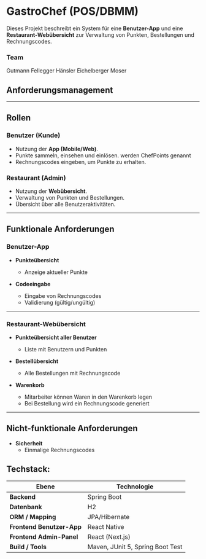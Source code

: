# GastroChef (POS/DBMM)

Dieses Projekt beschreibt ein System für eine **Benutzer-App** und eine **Restaurant-Webübersicht** zur Verwaltung von Punkten, Bestellungen und Rechnungscodes.

### Team 
Gutmann
Fellegger
Hänsler
Eichelberger
Moser

## Anforderungsmanagement 
---

## Rollen

### Benutzer (Kunde)
- Nutzung der **App (Mobile/Web)**.
- Punkte sammeln, einsehen und einlösen. werden ChefPoints genannt
- Rechnungscodes eingeben, um Punkte zu erhalten.

### Restaurant (Admin)
- Nutzung der **Webübersicht**.
- Verwaltung von Punkten und Bestellungen.
- Übersicht über alle Benutzeraktivitäten.

---

## Funktionale Anforderungen

### Benutzer-App
- **Punkteübersicht**
  - Anzeige aktueller Punkte

- **Codeeingabe**
  - Eingabe von Rechnungscodes
  - Validierung (gültig/ungültig)

---

### Restaurant-Webübersicht
- **Punkteübersicht aller Benutzer**
  - Liste mit Benutzern und Punkten


- **Bestellübersicht**
  - Alle Bestellungen mit Rechnungscode
 
- **Warenkorb**
  - Mitarbeiter können Waren in den Warenkorb legen
  - Bei Bestellung wird ein Rechnungscode generiert

---

## Nicht-funktionale Anforderungen
- **Sicherheit**
  - Einmalige Rechnungscodes

## Techstack:

| Ebene                    | Technologie                                   |
|--------------------------|-----------------------------------------------|
| **Backend**              | Spring Boot                                   |
| **Datenbank**            | H2                                            |
| **ORM / Mapping**        | JPA/Hibernate                                 |
| **Frontend Benutzer-App**| React Native                                  |
| **Frontend Admin-Panel** | React (Next.js)                               |
| **Build / Tools**        | Maven, JUnit 5, Spring Boot Test              |
